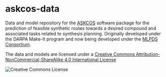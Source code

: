 # askcos-data

Data and model repository for the [ASKCOS](https://github.com/ASKCOS/ASKCOS) software package for the prediction of feasible synthetic routes towards a desired compound and associated tasks related to synthesis planning. Originally developed under the DARPA Make-It program and now being developed under the [MLPDS Consortium](http://mlpds.mit.edu).

The data and models are licensed under a [Creative Commons Attribution-NonCommercial-ShareAlike 4.0 International License](http://creativecommons.org/licenses/by-nc-sa/4.0/)

![Creative Commons License](https://i.creativecommons.org/l/by-nc-sa/4.0/88x31.png)
